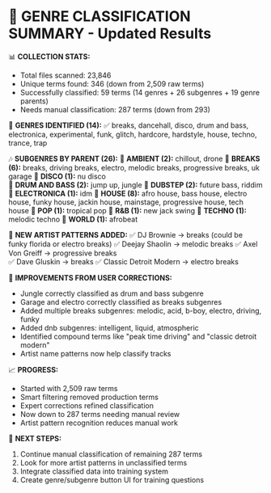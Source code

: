 🎯 GENRE CLASSIFICATION SUMMARY - Updated Results
=================================================

📊 **COLLECTION STATS:**
- Total files scanned: 23,846
- Unique terms found: 346 (down from 2,509 raw terms)
- Successfully classified: 59 terms (14 genres + 26 subgenres + 19 genre parents)
- Needs manual classification: 287 terms (down from 293)

🎵 **GENRES IDENTIFIED (14):**
✅ breaks, dancehall, disco, drum and bass, electronica, experimental, 
   funk, glitch, hardcore, hardstyle, house, techno, trance, trap

🎶 **SUBGENRES BY PARENT (26):**
📍 **AMBIENT (2):** chillout, drone
📍 **BREAKS (6):** breaks, driving breaks, electro, melodic breaks, progressive breaks, uk garage
📍 **DISCO (1):** nu disco  
📍 **DRUM AND BASS (2):** jump up, jungle
📍 **DUBSTEP (2):** future bass, riddim
📍 **ELECTRONICA (1):** idm
📍 **HOUSE (8):** afro house, bass house, electro house, funky house, jackin house, mainstage, progressive house, tech house
📍 **POP (1):** tropical pop
📍 **R&B (1):** new jack swing
📍 **TECHNO (1):** melodic techno
📍 **WORLD (1):** afrobeat

🎯 **NEW ARTIST PATTERNS ADDED:**
✅ DJ Brownie → breaks (could be funky florida or electro breaks)
✅ Deejay Shaolin → melodic breaks
✅ Axel Von Greiff → progressive breaks  
✅ Dave Gluskin → breaks
✅ Classic Detroit Modern → electro breaks

🔄 **IMPROVEMENTS FROM USER CORRECTIONS:**
- Jungle correctly classified as drum and bass subgenre
- Garage and electro correctly classified as breaks subgenres
- Added multiple breaks subgenres: melodic, acid, b-boy, electro, driving, funky
- Added dnb subgenres: intelligent, liquid, atmospheric
- Identified compound terms like "peak time driving" and "classic detroit modern"
- Artist name patterns now help classify tracks

📈 **PROGRESS:**
- Started with 2,509 raw terms
- Smart filtering removed production terms
- Expert corrections refined classification
- Now down to 287 terms needing manual review
- Artist pattern recognition reduces manual work

🎯 **NEXT STEPS:**
1. Continue manual classification of remaining 287 terms
2. Look for more artist patterns in unclassified terms
3. Integrate classified data into training system
4. Create genre/subgenre button UI for training questions